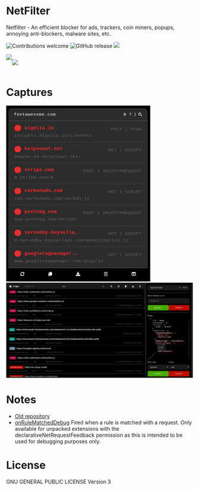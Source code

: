 # NetFilter
Netfilter - An efficient blocker for ads, trackers, coin miners, popups, annoying anti-blockers, malware sites, etc.

  ![Contributions welcome](https://img.shields.io/badge/contributions-welcome-brightgreen) ![GitHub release](https://img.shields.io/github/release/Chromo-lib/netfilter/all?logo=GitHub) ![](https://badgen.net/github/license/Chromo-lib/netfilter)

<div style="display:flex">
  <a href="#" rel="nofollow"><img src="https://i.imgur.com/kMH6r1a.png" style="max-width:100%;"></a>

  <a href="https://microsoftedge.microsoft.com/addons/detail/bglkabckjafblolnieljfgcgnnekcbkh" rel="nofollow"><img src="https://i.imgur.com/n49Wiu2.png" style="max-width:100%;"></a>
</div>

# Captures
![](docs/assets/1.png)
![](docs/assets/2.png)

# Notes
- [Old repository](https://gitlab.com/chromo-lib/NetFilter)
- [onRuleMatchedDebug](https://developer.chrome.com/docs/extensions/reference/declarativeNetRequest/#event-onRuleMatchedDebug) Fired when a rule is matched with a request. Only available for unpacked extensions with the declarativeNetRequestFeedback permission as this is intended to be used for debugging purposes only.

# License
GNU GENERAL PUBLIC LICENSE Version 3
